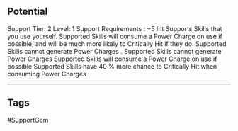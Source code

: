 ## Potential
Support
Tier: 2
Level: 1
Support Requirements : +5 Int
Supports Skills that you use yourself. Supported Skills will consume a Power Charge on use if possible, and will be much more likely to Critically Hit if they do. Supported Skills cannot generate Power Charges .
Supported Skills cannot generate Power Charges
Supported Skills will consume a Power Charge on use if possible Supported Skills have 40 % more chance to Critically Hit when consuming Power Charges

---
## Tags
#SupportGem
